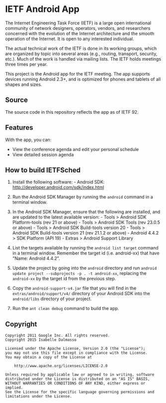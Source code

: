 IETF Android App
======================

The Internet Engineering Task Force (IETF) is a large open international community of network designers, operators, vendors, and researchers concerned with the evolution of the Internet architecture and the smooth operation of the Internet. It is open to any interested individual.

The actual technical work of the IETF is done in its working groups, which are organized by topic into several areas (e.g., routing, transport, security, etc.). Much of the work is handled via mailing lists. The IETF holds meetings three times per year.

This project is the Android app for the IETF meeting. The app supports devices running Android 2.3+, and is optimized for phones and tablets of all shapes and sizes.

<h2>Source</h2>

The source code in this repository reflects the app as of IETF 92.

<h2>Features</h2>

With the app, you can:

- View the conference agenda and edit your personal schedule
- View detailed session agenda

<h2>How to build IETFSched</h2>

1. Install the following software:
       - Android SDK:
         http://developer.android.com/sdk/index.html

2. Run the Android SDK Manager by running the `android` command in a terminal window.

3. In the Android SDK Manager, ensure that the following are installed, and are updated to the latest available version:
       - Tools > Android SDK Platform-tools (rev 21 or above)
       - Tools > Android SDK Tools (rev 23.0.5 or above)
       - Tools > Android SDK Build-tools version 20
       - Tools > Android SDK Build-tools version 21 (rev 21.1.2 or above)
       - Android 4.4.2 > SDK Platform (API 19)
       - Extras > Android Support Library

4. List the targets available by running the `android list target` command in a terminal window.  Remember the target id (i.e. android-xx) that have "Name: Android 4.4.2".

5. Update the project by going into the `android` directory and run `android update project --subprojects -p . -t android-xx`, replacing the `android-xx` by the target id from the previous step.

6. Copy the `android-support-v4.jar` file that you will find in the `extras/android/support/v4/` directory of your Android SDK into the `android/libs` directory of your project.

7. Run the `ant clean debug` command to build the app.

<h2>Copyright</h2>

    Copyright 2011 Google Inc. All rights reserved.
    Copyright 2015 Isabelle Dalmasso

    Licensed under the Apache License, Version 2.0 (the "License");
    you may not use this file except in compliance with the License.
    You may obtain a copy of the License at

        http://www.apache.org/licenses/LICENSE-2.0

    Unless required by applicable law or agreed to in writing, software
    distributed under the License is distributed on an "AS IS" BASIS,
    WITHOUT WARRANTIES OR CONDITIONS OF ANY KIND, either express or implied.
    See the License for the specific language governing permissions and
    limitations under the License.

<!-- inconsequential change -->
